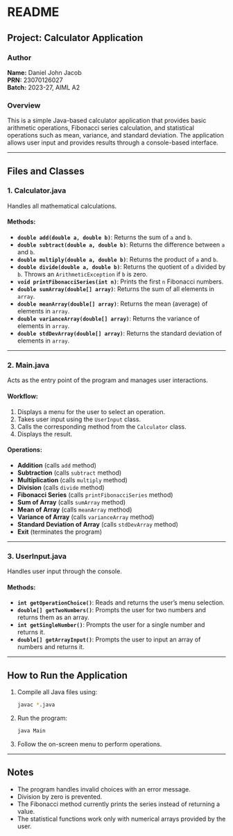 # README

## Project: Calculator Application

### Author
**Name:** Daniel John Jacob  
**PRN:** 23070126027  
**Batch:** 2023-27, AIML A2  

### Overview
This is a simple Java-based calculator application that provides basic arithmetic operations, Fibonacci series calculation, and statistical operations such as mean, variance, and standard deviation. The application allows user input and provides results through a console-based interface.

---

## Files and Classes
### 1. **Calculator.java**
Handles all mathematical calculations.

#### Methods:
- **`double add(double a, double b)`**: Returns the sum of `a` and `b`.
- **`double subtract(double a, double b)`**: Returns the difference between `a` and `b`.
- **`double multiply(double a, double b)`**: Returns the product of `a` and `b`.
- **`double divide(double a, double b)`**: Returns the quotient of `a` divided by `b`. Throws an `ArithmeticException` if `b` is zero.
- **`void printFibonacciSeries(int n)`**: Prints the first `n` Fibonacci numbers.
- **`double sumArray(double[] array)`**: Returns the sum of all elements in `array`.
- **`double meanArray(double[] array)`**: Returns the mean (average) of elements in `array`.
- **`double varianceArray(double[] array)`**: Returns the variance of elements in `array`.
- **`double stdDevArray(double[] array)`**: Returns the standard deviation of elements in `array`.

---

### 2. **Main.java**
Acts as the entry point of the program and manages user interactions.

#### Workflow:
1. Displays a menu for the user to select an operation.
2. Takes user input using the `UserInput` class.
3. Calls the corresponding method from the `Calculator` class.
4. Displays the result.

#### Operations:
- **Addition** (calls `add` method)
- **Subtraction** (calls `subtract` method)
- **Multiplication** (calls `multiply` method)
- **Division** (calls `divide` method)
- **Fibonacci Series** (calls `printFibonacciSeries` method)
- **Sum of Array** (calls `sumArray` method)
- **Mean of Array** (calls `meanArray` method)
- **Variance of Array** (calls `varianceArray` method)
- **Standard Deviation of Array** (calls `stdDevArray` method)
- **Exit** (terminates the program)

---

### 3. **UserInput.java**
Handles user input through the console.

#### Methods:
- **`int getOperationChoice()`**: Reads and returns the user’s menu selection.
- **`double[] getTwoNumbers()`**: Prompts the user for two numbers and returns them as an array.
- **`int getSingleNumber()`**: Prompts the user for a single number and returns it.
- **`double[] getArrayInput()`**: Prompts the user to input an array of numbers and returns it.

---

## How to Run the Application
1. Compile all Java files using:
   ```sh
   javac *.java
   ```
2. Run the program:
   ```sh
   java Main
   ```
3. Follow the on-screen menu to perform operations.

---

## Notes
- The program handles invalid choices with an error message.
- Division by zero is prevented.
- The Fibonacci method currently prints the series instead of returning a value.
- The statistical functions work only with numerical arrays provided by the user.
